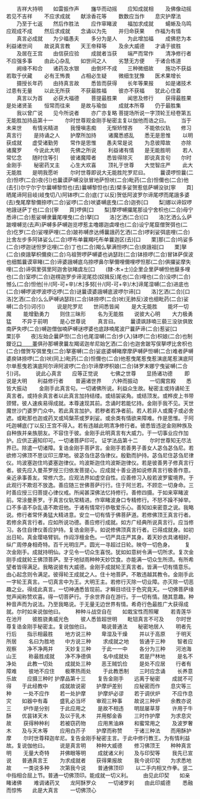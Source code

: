 <!-- { "loadSidebar": true } -->
　　吉祥大持明　　如雷振作声
　　旛华而动摇　　应知成就相
　　及佛像动摇　　若见不吉祥
　　不应求成就　　献涂香花等
　　数数应当作　　息灾护摩法
　　乃至于七返　　然后作胜法
　　应作窣睹波　　福加求成就
　　蝪蜥及乌鸣　　应观成不成
　　然后求成就　　念诵以为先
　　并归命获果　　作福为有情
　　真言必成就　　为少福愚夫
　　多分为是人　　为此增加福
　　成佛悲为本　　利益诸世间
　　故说真言教　　天王帝释等
　　及余大威德　　才诵于彼胜
　　及居在王宫　　由信获应验
　　成就者当获　　端严而常作
　　清净修行者　　不应强多事
　　由此心杂乱　　如世间之人
　　劣慧无方便　　于诸合练道
　　阙缘不和合　　诸药及水银
　　由倒坏不成　　三种微细故
　　施功不获益　　若取于伏藏
　　必有王怖畏　　占相必生疑
　　微细生犹豫　　医术果增长
　　摄授长年药　　由持真言故
　　悉皆而获得　　长年等果报
　　如是诸技术　　过患有无量
　　以此无所获　　不获最胜福
　　彼亦不获福　　犹此心住着
　　真言以为首　　必获大福德
　　菩提最胜果　　闻思及修行
　　获得最胜果　　是处诸贤圣
　　恒常而往来　　是故与瑜伽
　　成就本所尊　　仍于最胜集
　　我以曾广说　　见今所说者
　　亦广亦复略
菩提场所说一字顶轮王经卷第五
无能胜加持品第十一
　　尔时世尊观金刚手秘密主复以伽他而诰之曰。
　　当于未来世　　有情劣精进
　　我慢嗔恚痴　　无惭矫悭吝
　　不能依仪轨　　修习真言行
　　是持诵之人　　护摩所加持
　　诸魔悉惑乱　　悉无是思惟
　　以明获成就　　虚受诸勤劳
　　常作是思惟　　愚夫常是说
　　为息彼障故　　亦除诸魔罗
　　今说此大明　　先佛之所说
　　利益诸有情　　是无能胜明
　　若人常忆念　　随时住等引
　　彼诸魔障者　　悉皆得除灭
　　即说真言句　　尔时金刚手
　　秘密药叉主　　心生大欢喜
　　顶礼于世尊　　大觉智庄严
　　此大无能胜　　是明我愿听
　　尔时世尊即说大无能胜陀罗尼曰。
　　曩谟啰怛曩(二合)怛啰(二合)夜(引)也曩谟萨嚩没驮冒地萨怛吠(二合)毗药(二合)怛儞也(二合)他(去引)尔宁尔宁尔曩嚩黎怛也(去)曩嚩黎怛也(去)檗多娑贺惹低萨嚩没驮[寧　　頁]晒尾谛阿目岐(岐曳切八)阿钵啰(二合)底(丁以反)贺低阿波罗尔谛尾啰而尾誐多婆(去)曳尾摩黎儞捺啰(二合)娑啰(二合)吠婆嚩底曳(二合)迦弥[口　　梨]娜以谛奴啰地誐谜萨丁也(二合)[寧　　頁]啰俱[口　　梨]摩啰嚩攞尾那设宁舍枳也(二合)母宁悉谛(二合)惹娑嚩隶曩尾哩曳(二合)拏[口　　洛]乞洒(二合)[口　　洛]乞洒么么萨跛哩嚩览(去声)萨嚩多萨嚩迦览啰惹主噜娜迦虞哩也(二合)设宁尾窟僧贺弭也(二合)仡罗(二合)娑哩萨哩(二合)跛祢嚩彦达缚曩誐药乞洒(二合)啰刹娑弭底哩(二合)比舍左步多阿钵娑么(二合)啰布单曩羯吒布单曩迦区(去)[口　　栗]那(二合)坞娑多(二合)啰迦谜怛罗讫哩(二合)丁也(二合)羯么拏满怛啰(二合)庾誐祖[口　　栗]拏(二合)庾誐拏枳儞庾(二合)乌祖贺啰萨嚩婆也讷瑟跓(二合)钵捺啰(二合)冒钵萨俣波也细瓢曩谟窣睹(二合)谛婆誐嚩底乌捺啰鼻尔拏儞哩儞哩啰怛那(二合)俱攞娑摩失哩(二合)谛弭里弭里阿迦舍驮睹虞左[口　　(隸-木+士)]企里企里萨嚩怛他蘖多哩也(二合)室啰(二合)迦楞迦罗步谛泥尾捻(奴揖反)尾也(二合)哩也(二合)没啰(二合)憾么(二合)怛他[卄/(阿-可+辛)/木]多努[卄/(阿-可+辛)/木]谛尾湿嚩(二合)进底也(二合)嚩啰波啰波啰讫啰(二合)谜曩谟婆誐嚩底波啰尔谛[口　　洛]乞洒(二合)[口　　洛]乞洒(二合)么么萨嚩讷瑟跓(二合)钵捺啰(二合)吠(无肺反)波也细毗药(二合)娑嚩(二合引)诃(引)
　　说是陀罗尼　　世间悉皆闻
　　是大无能胜　　能坏一切魔
　　能增勤勇力　　则住三昧形
　　名为无能胜　　说彼大心明
　　大力极勇猛　　不异于前明
　　是心世尊说
　　真言曰。
　　曩谟飒跢喃三藐三没驮俱致南萨失啰(二合)嚩迦僧伽喃萨嚩谜啰婆也底跢喃尾波尸曩萨谛(二合)惹娑[口　　栗][亭　　夜]左始企曩萨怛(二合)也尾湿嚩(二合)步(入)钵啰(二合)枳娘(二合)也制鑁讫[口　　睪](二合)俱孙那嚩隶曩左羯诺迦牟尼始乞洒(二合)也迦舍跛写俣拏啰比舍枳也(二合)僧贺写弭里曳(二合)拏塞嚩(二合)娑底婆嚩睹摩摩萨嚩萨怛嚩(二合)难者萨嚩婆庾钵捺啰(二合)吠(同上)毗药(二合)怛儞也(二合)他惹曳尾惹曳惹演底尾惹演底阿尔单惹曳若演底阿尔谛阿波啰(二合)尔谛摩啰枳娘(二合)钵罗末娜宁曳娑嚩(二合引)诃。
　　说此心真言　　应等正觉说
　　七佛之世尊　　显扬诸功德
　　即说是大明　　利益修行者
　　普遍诸世界　　六种而振动
　　一切魔宫殿　　悉皆大振动
　　金刚手此真言句。一切诸佛所说。利益众生故。秘密主或持诵轮王真言者。或持余真言者以此真言加持结缕。或结袈裟角。或结顶发。或桦皮上书带颈臂。彼人速疾易得成就。本尊速现其前。念诵时若能忆持。金刚手我不见。天世魔世沙门婆罗门众中。若此真言加护。若秽者若净者前。若人若非人或魔子或必舍遮。或毗那也迦或药叉或鸠槃茶或罗刹娑。或余类有情欲来障难。作是思惟。于阿吒迦嚩底(丁以反)王宫不得入。若有违越此明清净修行者。彼悉皆违逆金刚种族及自种族并亲族朋友。不容住于彼。金刚手此明真言有大威力。于一切事业应作加护。应供正遍知印可。一切诸菩萨印可。
证学法品第十二
　　尔时世尊知无尽法界已。除遣一切诸障。复诰金刚手菩萨言。金刚手若善男子善女人苾刍苾刍尼。若欲修习佛顶不思议印三摩地。彼苾刍住苾刍律仪。殷勤而护持。苾刍尼住苾刍尼律仪。坞波塞迦住坞婆塞迦律仪。坞波斯迦住坞波斯迦律仪。若是彼善男子修真言行者。彼先应入曼茶罗授三归依发菩提心。应成就十善业道如说修真言行极善作意。亲近承事善友。常修六念。应观法界如虚空自性。应善修习入般若波罗蜜境界。于此观行不欺诳不放逸。善应随三世佛菩萨行行。住于阿兰若。不顾恋一切身命。三时善应授三归菩提心律仪戒。所闻甚深佛法忆持修行。善修四摄。于如来窣睹波前。常涂曼荼罗。于真言仪轨常精进。作窣睹波身口专精修行。不怒不躁不掉举。口不多语不杂乱语不欺诳他。于诸有情常行恭敬爱乐心。善知如来密意之说。我略说。修行者常怀勇猛大精进意。安立一切有情于佛菩萨道。若修佛顶王真言行者。若修余真言行者。应如所说功德。善应修行成就。如方广经典所说真言行。应当修习。各住自律仪善应护持。复诰金刚手。如说修佛顶真言行者。已得成就身。如初出日轮。真金璎珞臂钏。作阎浮檀金色。一切严具庄严其身。着天妙衣具诸相好。纵广周停身相奇特。百千光明庄严。圆光一寻超过日轮。映夺一切色身。
　　复次金刚手。成就持明仙。才见令一切众生喜悦。犹如如意树令满一切所求。复次金刚手成就轮王佛顶菩萨。至于地狱雨种种天妙饮食。亦能满一切众生所须。有所希望者皆得满足。我略说彼有大威德。金刚手成就轮王真言者。皆满一切有情意乐。由心起念则令满足。彼得轮王成就之人。住十地菩萨。不敢违越其教令。金刚手此一字轮王真言。一切真言中为王。大明王主。若修行灭除一切业障。亦灭除一切恶趣之业。得成此真言。一切神通悉皆现前。才瞬目顷往于色究竟天。一切佛菩萨缘觉声闻称赞欢喜。得一切菩萨行。于余世界自在游行。于一切有情。随其意趣。种种音声而为说法。乃至我略说。于无量无边世界有情。希奇行色最胜广大获得成就。尔时如来说伽他曰。
　　种种斗战空自在　　如栽宝性而照曜
　　若青莲华在池开　　彼胜骁勇威光色
　　彼人悉皆超世明　　毗钮真言不可及
　　尔时世尊复诰金刚手秘密主。复说伽他曰。
　　略说普通法　　秘密地居人
　　明者先行后　　指示相最胜
　　地方说三种　　卑湿及干燥
　　并以于高原　　于明天所居
　　名曰为胜地　　中方说三种
　　求成就之地　　皆通于三种
　　智者应观察　　净不净两并
　　天妙复三种　　于此一一中
　　各分为三种　　河池海山王
　　称最胜成就　　净不净德俱
　　名中成就处　　若是尸林地
　　是名不净处　　此教一切处
　　成就处三种　　恶王贼饥俭
　　是处不应居　　行者有障难
　　彼地不应住　　极寒热雨处
　　于此教悉制　　三时应念诵
　　长养意乐故　　应摄三种时
护摩品第十三
　　复告金刚手　　远离于秘密
　　成就不可得　　于此经教中
　　成就故说密　　护摩炉差别
　　应秘密而作　　息灾等三种
　　一处不应作　　若一处护摩
　　护摩炉必谬　　若于调伏炉
　　不应作息灾　　如器中有毒
　　盛乳必当坏　　审观三种事
　　故说三种炉　　余教亦说三
　　炉作是分别　　于此应用之
　　是故不相违　　明屈屡草芽
　　许用于牛酥　　优昙钵天木
　　及以于乳木　　并用郁金香
　　三时作护摩　　为求息灾故
　　获得种种利　　若被窃药物
　　应用黑油麻　　和蜜常用之
　　及波罗奢木　　及与天木等
　　应用白芥子　　护摩而称赞
　　于诸三种法　　而用酥护摩
　　尔时世尊释迦牟尼。复告金刚手秘密主言。于此中修行教王。为有情利益故。复说伽他曰。
　　说是真言明　　种种大威德
　　修习佛顶王　　种种真言明
　　无量大奇特　　并佛眼等明
　　成就诸义利　　及与印契等
　　我先已宣说　　普通真言王
　　为求成就者　　获得果报故
　　我今说印契　　为求悉地故
　　一类说多种　　次第我今说
　　普通佛顶印
　　以二手内相叉作拳。竖二中指相合屈上节。普通一切佛顶印。能成就一切义利。
　　由见此印契　　如亲睹诸佛
　　难调诸药叉　　龙阿酥罗众
　　一切诸罗刹　　由此印威德
　　悉融而惊怖　　此是大真言
　　一切佛顶心
